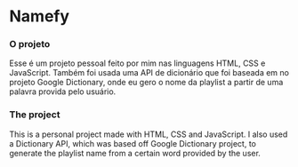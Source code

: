 # Namefy 

### O projeto

Esse é um projeto pessoal feito por mim nas linguagens HTML, CSS e JavaScript. Também foi usada uma API de dicionário que foi baseada em no projeto Google Dictionary, onde eu gero o nome da playlist a partir de uma palavra provida pelo usuário.

### The project

This is a personal project made with HTML, CSS and JavaScript. I also used a Dictionary API, which was based off Google Dictionary project, to generate the playlist name from a certain word provided by the user. 
